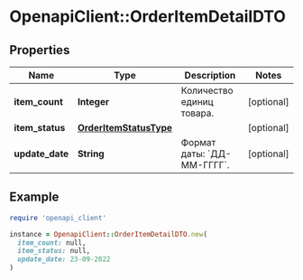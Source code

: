 # OpenapiClient::OrderItemDetailDTO

## Properties

| Name | Type | Description | Notes |
| ---- | ---- | ----------- | ----- |
| **item_count** | **Integer** | Количество единиц товара. | [optional] |
| **item_status** | [**OrderItemStatusType**](OrderItemStatusType.md) |  | [optional] |
| **update_date** | **String** | Формат даты: &#x60;ДД-ММ-ГГГГ&#x60;.  | [optional] |

## Example

```ruby
require 'openapi_client'

instance = OpenapiClient::OrderItemDetailDTO.new(
  item_count: null,
  item_status: null,
  update_date: 23-09-2022
)
```


